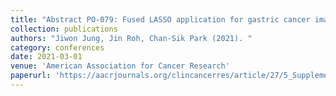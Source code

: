 ```yaml
---
title: "Abstract PO-079: Fused LASSO application for gastric cancer image segmentation"
collection: publications
authors: "Jiwon Jung, Jin Roh, Chan-Sik Park (2021). "
category: conferences  
date: 2021-03-01
venue: 'American Association for Cancer Research' 
paperurl: 'https://aacrjournals.org/clincancerres/article/27/5_Supplement/PO-079/32813/Abstract-PO-079-Fused-LASSO-application-for' 
---
```


